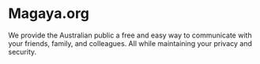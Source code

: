 # Magaya.org
We provide the Australian public a free and easy way to communicate with your friends, family, and colleagues. All while maintaining your privacy and security. 

